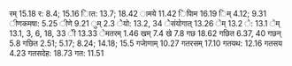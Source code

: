 रम् 15.18 र: 8.4; 15.16 ाित: 13.7; 18.42 ामये 11.42 िपािम 16.19 िम् 4.12; 9.31 ीणकमषा: 5.25 ीणे 9.21 ुम् 2.3 ेेयो: 13.2, 34 ेेसंयोगात् 13.26 ेम् 13.2 े: 13.1 ेम् 13.1, 3, 6, 18, 33 ेी 13.33 ेमतरम् 1.46 खम् 7.4 खे 7.8 गछ 18.62 गछित 6.37, 40 गछन् 5.8 गछित 2.51; 5.17; 8.24; 14.18; 15.5 गजेाणाम् 10.27 गतरसम् 17.10 गतयथ: 12.16 गतसय 4.23 गतसदेह: 18.73 गत: 11.51